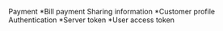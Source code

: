 Payment
*Bill payment
Sharing information
*Customer profile
Authentication
*Server token
*User access token

